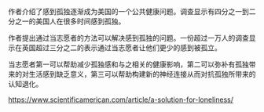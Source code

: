 作者介绍了感到孤独逐渐成为美国的一个公共健康问题。调查显示有四分之一到二分之一的美国人在很多时间感到孤独。

作者提出通过当志愿者的方法可以解决感到孤独的问题。一份超过一万人的调查显示在英国超过三分之二的表示通过当志愿者让他们更少的感到被孤立。

当志愿者第一可以帮助减少孤独感和与之相关的健康影响，第二可以弥补有孤独带来的对生活感到缺乏意义，第三可以帮助构建新的神经连接从而对抗孤独所带来的认知退化。

https://www.scientificamerican.com/article/a-solution-for-loneliness/
